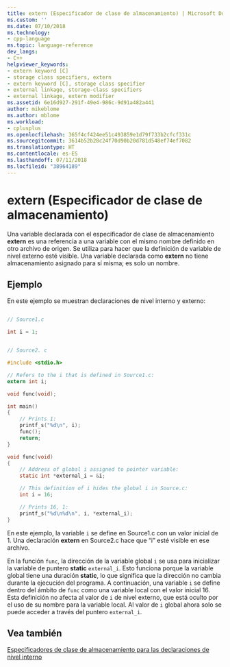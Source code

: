 ```yaml
---
title: extern (Especificador de clase de almacenamiento) | Microsoft Docs
ms.custom: ''
ms.date: 07/10/2018
ms.technology:
- cpp-language
ms.topic: language-reference
dev_langs:
- C++
helpviewer_keywords:
- extern keyword [C]
- storage class specifiers, extern
- extern keyword [C], storage class specifier
- external linkage, storage-class specifiers
- external linkage, extern modifier
ms.assetid: 6e16d927-291f-49e4-986c-9d91a482a441
author: mikeblome
ms.author: mblome
ms.workload:
- cplusplus
ms.openlocfilehash: 365f4cf424ee51c493859e1d79f733b2cfcf331c
ms.sourcegitcommit: 3614b52b28c24f70d90b20d781d548ef74ef7082
ms.translationtype: HT
ms.contentlocale: es-ES
ms.lasthandoff: 07/11/2018
ms.locfileid: "38964189"
---
```

# <a name="extern-storage-class-specifier"></a>extern (Especificador de clase de almacenamiento)

Una variable declarada con el especificador de clase de almacenamiento **extern** es una referencia a una variable con el mismo nombre definido en otro archivo de origen. Se utiliza para hacer que la definición de variable de nivel externo esté visible. Una variable declarada como **extern** no tiene almacenamiento asignado para sí misma; es solo un nombre. 
  
## <a name="example"></a>Ejemplo  
 En este ejemplo se muestran declaraciones de nivel interno y externo:  
  
```c  

// Source1.c  

int i = 1;


// Source2. c

#include <stdio.h>  

// Refers to the i that is defined in Source1.c:   
extern int i;

void func(void);

int main()
{
    // Prints 1:   
    printf_s("%d\n", i);
    func();
    return;
}

void func(void)
{
    // Address of global i assigned to pointer variable:  
    static int *external_i = &i;

    // This definition of i hides the global i in Source.c:   
    int i = 16;

    // Prints 16, 1:  
    printf_s("%d\n%d\n", i, *external_i);
}
```  
  
 En este ejemplo, la variable `i` se define en Source1.c con un valor inicial de 1. Una declaración **extern** en Source2.c hace que “i” esté visible en ese archivo. 

 En la función `func`, la dirección de la variable global `i` se usa para inicializar la variable de puntero **static** `external_i`. Esto funciona porque la variable global tiene una duración **static**, lo que significa que la dirección no cambia durante la ejecución del programa. A continuación, una variable `i` se define dentro del ámbito de `func` como una variable local con el valor inicial 16. Esta definición no afecta al valor de `i` de nivel externo, que está oculto por el uso de su nombre para la variable local. Al valor de `i` global ahora solo se puede acceder a través del puntero `external_i`.   
  
## <a name="see-also"></a>Vea también  
 [Especificadores de clase de almacenamiento para las declaraciones de nivel interno](../c-language/storage-class-specifiers-for-internal-level-declarations.md)